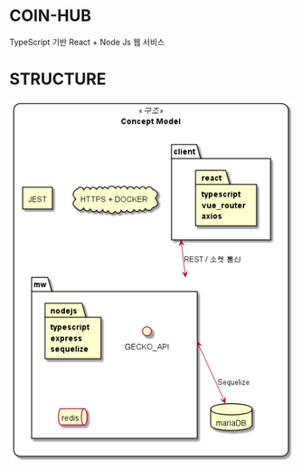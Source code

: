 # COIN-HUB

TypeScript 기반 React + Node Js 웹 서비스

# STRUCTURE

![ScreenShot](COIN_HUB_STRUCTURE.png)
